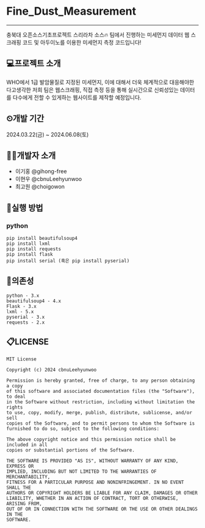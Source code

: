 # Fine_Dust_Measurement
---
 충북대 오픈소스기초프로젝트 스리라차 소스🔥 팀에서 진행하는 미세먼지 데이터 웹 스크래핑 코드 및 아두이노를 이용한 미세먼지 측정 코드입니다!


## 💻프로젝트 소개
WHO에서 1급 발암물질로 지정된 미세먼지, 이에 대해서 더욱 체계적으로 대응해야한다고생각한 저희 팀은 웹스크래핑, 직접 측정 등을 통해 실시간으로 신뢰성있는 데이터를 다수에게 전할 수 있게하는 웹사이트를 제작할 예정입니다. 


## ⏲개발 기간
2024.03.22(금) ~ 2024.06.08(토)


##  🧑‍💻개발자 소개 
- 이기홍 @gihong-free
- 이현우 @cbnuLeehyunwoo
- 최고원 @choigowon


##  💾실행 방법
  ### python
  ```
  pip install beautifulsoup4
  pip install lxml
  pip install requests
  pip install flask
  pip install serial (혹은 pip install pyserial)
  ```


## 📁의존성
```
python - 3.x
beautifulsoup4 - 4.x
Flask - 3.x
lxml - 5.x
pyserial - 3.x
requests - 2.x
```


## 📋LICENSE
```
MIT License

Copyright (c) 2024 cbnuLeehyunwoo

Permission is hereby granted, free of charge, to any person obtaining a copy
of this software and associated documentation files (the "Software"), to deal
in the Software without restriction, including without limitation the rights
to use, copy, modify, merge, publish, distribute, sublicense, and/or sell
copies of the Software, and to permit persons to whom the Software is
furnished to do so, subject to the following conditions:

The above copyright notice and this permission notice shall be included in all
copies or substantial portions of the Software.

THE SOFTWARE IS PROVIDED "AS IS", WITHOUT WARRANTY OF ANY KIND, EXPRESS OR
IMPLIED, INCLUDING BUT NOT LIMITED TO THE WARRANTIES OF MERCHANTABILITY,
FITNESS FOR A PARTICULAR PURPOSE AND NONINFRINGEMENT. IN NO EVENT SHALL THE
AUTHORS OR COPYRIGHT HOLDERS BE LIABLE FOR ANY CLAIM, DAMAGES OR OTHER
LIABILITY, WHETHER IN AN ACTION OF CONTRACT, TORT OR OTHERWISE, ARISING FROM,
OUT OF OR IN CONNECTION WITH THE SOFTWARE OR THE USE OR OTHER DEALINGS IN THE
SOFTWARE.
```
